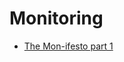 # Monitoring
* [The Mon-ifesto part 1](https://medium.com/capital-one-tech/the-mon-ifesto-part-1-metrics-808f6c944765)
